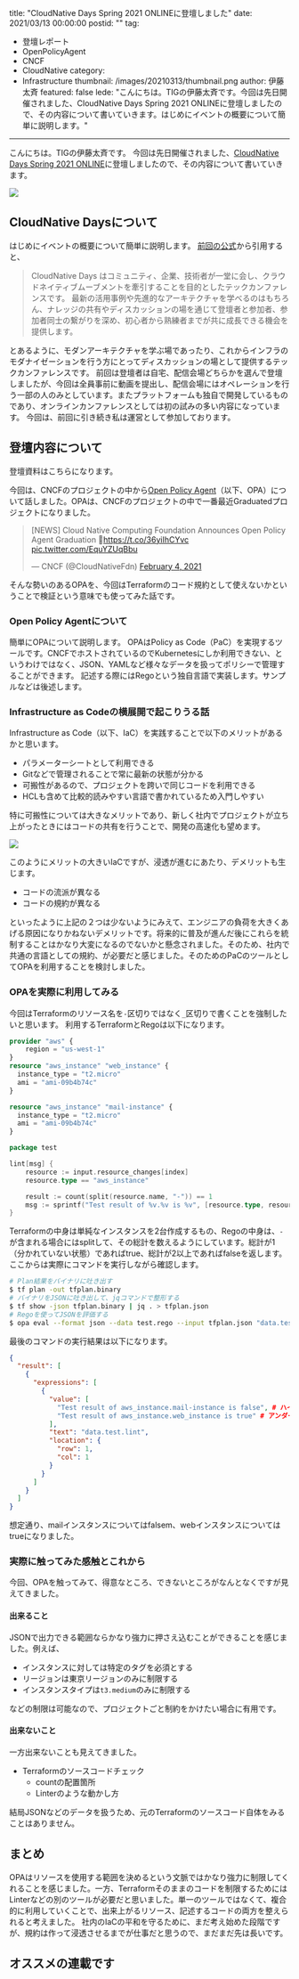 title: "CloudNative Days Spring 2021 ONLINEに登壇しました"
date: 2021/03/13 00:00:00
postid: ""
tag:
  - 登壇レポート
  - OpenPolicyAgent
  - CNCF
  - CloudNative
category:
  - Infrastructure
thumbnail: /images/20210313/thumbnail.png
author: 伊藤太斉
featured: false
lede: "こんにちは。TIGの伊藤太斉です。今回は先日開催されました、CloudNative Days Spring 2021 ONLINEに登壇しましたので、その内容について書いていきます。はじめにイベントの概要について簡単に説明します。"
---
こんにちは。TIGの伊藤太斉です。
今回は先日開催されました、[CloudNative Days Spring 2021 ONLINE](https://event.cloudnativedays.jp/cndo2021)に登壇しましたので、その内容について書いていきます。

<img src="/images/20210313/CNDO2021@2x.png" loading="lazy">

## CloudNative Daysについて
はじめにイベントの概要について簡単に説明します。
[前回の公式](https://event.cloudnativedays.jp/cndt2020)から引用すると、
> CloudNative Days はコミュニティ、企業、技術者が一堂に会し、クラウドネイティブムーブメントを牽引することを目的としたテックカンファレンスです。
最新の活用事例や先進的なアーキテクチャを学べるのはもちろん、ナレッジの共有やディスカッションの場を通じて登壇者と参加者、参加者同士の繋がりを深め、初心者から熟練者までが共に成長できる機会を提供します。

とあるように、モダンアーキテクチャを学ぶ場であったり、これからインフラのモダナイゼーションを行う方にとってディスカッションの場として提供するテックカンファレンスです。
前回は登壇者は自宅、配信会場どちらかを選んで登壇しましたが、今回は全員事前に動画を提出し、配信会場にはオペレーションを行う一部の人のみとしています。またプラットフォームも独自で開発しているものであり、オンラインカンファレンスとしては初の試みの多い内容になっています。
今回は、前回に引き続き私は運営として参加しております。

## 登壇内容について
登壇資料はこちらになります。

<script async class="speakerdeck-embed" data-id="f9d34e658df049bd992ba11c212a7a5f" data-ratio="1.77777777777778" src="//speakerdeck.com/assets/embed.js"></script>

今回は、CNCFのプロジェクトの中から[Open Policy Agent](https://www.openpolicyagent.org/)（以下、OPA）について話しました。OPAは、CNCFのプロジェクトの中で一番最近Graduatedプロジェクトになりました。

<blockquote class="twitter-tweet"><p lang="en" dir="ltr">[NEWS] Cloud Native Computing Foundation Announces Open Policy Agent Graduation 🤗<a href="https://t.co/36yiIhCYvc">https://t.co/36yiIhCYvc</a> <a href="https://t.co/EquYZUqBbu">pic.twitter.com/EquYZUqBbu</a></p>&mdash; CNCF (@CloudNativeFdn) <a href="https://twitter.com/CloudNativeFdn/status/1357373603633848322?ref_src=twsrc%5Etfw">February 4, 2021</a></blockquote> <script async src="https://platform.twitter.com/widgets.js" charset="utf-8"></script>

そんな勢いのあるOPAを、今回はTerraformのコード規約として使えないかということで検証という意味でも使ってみた話です。

### Open Policy Agentについて
簡単にOPAについて説明します。
OPAはPolicy as Code（PaC）を実現するツールです。CNCFでホストされているのでKubernetesにしか利用できない、というわけではなく、JSON、YAMLなど様々なデータを扱ってポリシーで管理することができます。
記述する際にはRegoという独自言語で実装します。サンプルなどは後述します。

### Infrastructure as Codeの横展開で起こりうる話
Infrastructure as Code（以下、IaC）を実践することで以下のメリットがあるかと思います。

- パラメーターシートとして利用できる
- Gitなどで管理されることで常に最新の状態が分かる
- 可搬性があるので、プロジェクトを跨いで同じコードを利用できる
- HCLも含めて比較的読みやすい言語で書かれているため入門しやすい

特に可搬性については大きなメリットであり、新しく社内でプロジェクトが立ち上がったときにはコードの共有を行うことで、開発の高速化も望めます。

<img src="/images/20210313/CNDO_1.png" loading="lazy">

このようにメリットの大きいIaCですが、浸透が進むにあたり、デメリットも生じます。

- コードの流派が異なる
- コードの規約が異なる

といったように上記の２つは少ないようにみえて、エンジニアの負荷を大きくあげる原因になりかねないデメリットです。将来的に普及が進んだ後にこれらを統制することはかなり大変になるのでないかと懸念されました。そのため、社内で共通の言語としての規約、が必要だと感じました。そのためのPaCのツールとしてOPAを利用することを検討しました。

### OPAを実際に利用してみる
今回はTerraformのリソース名を`-`区切りではなく`_`区切りで書くことを強制したいと思います。
利用するTerraformとRegoは以下になります。

```terraform
provider "aws" {
    region = "us-west-1"
}
resource "aws_instance" "web_instance" {
  instance_type = "t2.micro"
  ami = "ami-09b4b74c"
}

resource "aws_instance" "mail-instance" {
  instance_type = "t2.micro"
  ami = "ami-09b4b74c"
}
```

```go
package test

lint[msg] {
    resource := input.resource_changes[index]
    resource.type == "aws_instance"

    result := count(split(resource.name, "-")) == 1
    msg := sprintf("Test result of %v.%v is %v", [resource.type, resource.name, result])
}
```
Terraformの中身は単純なインスタンスを2台作成するもの、Regoの中身は、`-`が含まれる場合にはsplitして、その総計を数えるようにしています。総計が1（分かれていない状態）であればtrue、総計が2以上であればfalseを返します。
ここからは実際にコマンドを実行しながら確認します。

```sh
# Plan結果をバイナリに吐き出す
$ tf plan -out tfplan.binary
# バイナリをJSONに吐き出して、jqコマンドで整形する
$ tf show -json tfplan.binary | jq . > tfplan.json
# Regoを使ってJSONを評価する
$ opa eval --format json --data test.rego --input tfplan.json "data.test.lint"
```
最後のコマンドの実行結果は以下になります。

```json
{
  "result": [
    {
      "expressions": [
        {
          "value": [
            "Test result of aws_instance.mail-instance is false", # ハイフン区切りはfalseになる
            "Test result of aws_instance.web_instance is true" # アンダースコア区切りはtrueになる
          ],
          "text": "data.test.lint",
          "location": {
            "row": 1,
            "col": 1
          }
        }
      ]
    }
  ]
}
```

想定通り、mailインスタンスについてはfalsem、webインスタンスについてはtrueになりました。

### 実際に触ってみた感触とこれから
今回、OPAを触ってみて、得意なところ、できないところがなんとなくですが見えてきました。

#### 出来ること
JSONで出力できる範囲ならかなり強力に押さえ込むことができることを感じました。例えば、

- インスタンスに対しては特定のタグを必須とする
- リージョンは東京リージョンのみに制限する
- インスタンスタイプは`t3.medium`のみに制限する

などの制限は可能なので、プロジェクトごと制約をかけたい場合に有用です。

#### 出来ないこと
一方出来ないことも見えてきました。

- Terraformのソースコードチェック
    - countの配置箇所
    - Linterのような動かし方

結局JSONなどのデータを扱うため、元のTerraformのソースコード自体をみることはありません。

## まとめ
OPAはリソースを使用する範囲を決めるという文脈ではかなり強力に制限してくれることを感じました。一方、Terraformそのままのコードを制限するためにはLinterなどの別のツールが必要だと思いました。単一のツールではなくて、複合的に利用していくことで、出来上がるリソース、記述するコードの両方を整えられると考えました。
社内のIaCの平和を守るために、まだ考え始めた段階ですが、規約は作って浸透させるまでが仕事だと思うので、まだまだ先は長いです。

## オススメの連載です

<div class="iframely-embed"><div class="iframely-responsive" style="height: 140px; padding-bottom: 0;"><a href="https://future-architect.github.io/articles/20200928/index.html" data-iframely-url="//cdn.iframe.ly/api/iframe?url=https%3A%2F%2Ffuture-architect.github.io%2Farticles%2F20200928&amp;key=42622142e53a4cc5ab36703bcee5415f"></a></div></div>

<script async src="//cdn.iframe.ly/embed.js" charset="utf-8"></script>
